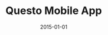 ---
title: Questo Mobile App
description: A mobile app for exploring cities through gamified experiences
date: 2015-01-01
endDate: 2018-12-31
external: true
externalUrl: https://luciangruia.ro/projects/questo-app-tc/
tags: ['javascript', 'mobile', 'fullstack']
---
